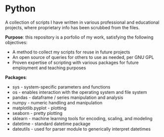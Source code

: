 # Python
A collection of scripts I have written in various professional and educational projects, where proprietary info has been scrubbed from the files.

**Purpose**: this repository is a porfolio of my work, satisfying the following objectives:

- A method to collect my scripts for reuse in future projects
- An open source of queries for others to use as needed, per GNU GPL
- Proven expertise of scripting with various packages for future employment and teaching purposes

**Packages**:
 - sys - system-specific parameters and functions
 - os - enables interaction with the operating system and file system
 - pandas - dataframe / series manipulation and analysis
 - numpy - numeric handling and manipulation
 - matplotlib.pyplot - plotting
 - seaborn - pretty plotting
 - sklearn - machine learning tools for encoding, scaling, and modeling
 - datetime - standard datetime package
 - dateutils - used for parser module to generically interpret datetimes